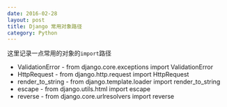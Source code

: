 ```yaml
---
date: 2016-02-28
layout: post
title: Django 常用对象路径
category: Python
---
```


 这里记录一点常用的对象的`import`路径

* ValidationError - from django.core.exceptions import ValidationError
* HttpRequest - from django.http.request import HttpRequest
* render_to_string - from django.template.loader import render_to_string
* escape - from django.utils.html import escape
* reverse - from django.core.urlresolvers import reverse

